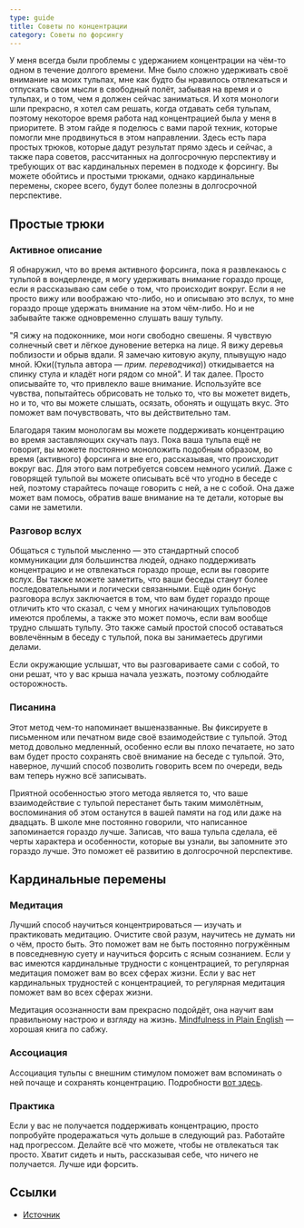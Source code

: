 ```yaml
---
type: guide
title: Советы по концентрации
category: Советы по форсингу
---
```




У меня всегда были проблемы с удержанием концентрации на чём-то одном в течение долгого времени. Мне было сложно удерживать своё внимание на моих тульпах, мне как будто бы нравилось отвлекаться и отпускать свои мысли в свободный полёт, забывая на время и о тульпах, и о том, чем я должен сейчас заниматься. И хотя монологи шли прекрасно, я хотел сам решать, когда отдавать себя тульпам, поэтому некоторое время работа над концентрацией была у меня в приоритете. В этом гайде я поделюсь с вами парой техник, которые помогли мне продвинуться в этом направлении. Здесь есть пара простых трюков, которые дадут результат прямо здесь и сейчас, а также пара советов, рассчитанных на долгосрочную перспективу и требующих от вас кардинальных перемен в подходе к форсингу. Вы можете обойтись и простыми трюками, однако кардинальные перемены, скорее всего, будут более полезны в долгосрочной перспективе.

## Простые трюки

### Активное описание

Я обнаружил, что во время активного форсинга, пока я развлекаюсь с тульпой в вондерленде, я могу удерживать внимание гораздо проще, если я рассказываю сам себе о том, что происходит вокруг. Если я не просто вижу или воображаю что-либо, но и описываю это вслух, то мне гораздо проще удержать внимание на этом чём-либо. Но и не забывайте также одновременно слушать вашу тульпу.

"Я сижу на подоконнике, мои ноги свободно свешены. Я чувствую солнечный свет и лёгкое дуновение ветерка на лице. Я вижу деревья поблизости и обрыв вдали. Я замечаю китовую акулу, плывущую надо мной. Юки((тульпа автора — _прим. переводчика_)) откидывается на спинку стула и кладёт ноги рядом со мной". И так далее. Просто описывайте то, что привлекло ваше внимание. Используйте все чувства, попытайтесь обрисовать не только то, что вы можетет видеть, но и то, что вы можете слышать, осязать, обонять и ощущать вкус. Это поможет вам почувствовать, что вы действительно там.

Благодаря таким монологам вы можете поддерживать концентрацию во время заставляющих скучать пауз. Пока ваша тульпа ещё не говорит, вы можете постоянно моноложить подобным образом, во время (активного) форсинга и вне его, рассказывая, что происходит вокруг вас. Для этого вам потребуется совсем немного усилий. Даже с говорящей тульпой вы можете описывать всё что угодно в беседе с ней, поэтому старайтесь почаще говорить с ней, а не с собой. Она даже может вам помось, обратив ваше внимание на те детали, которые вы сами не заметили.

### Разговор вслух

Общаться с тульпой мысленно — это стандартный способ коммуникации для большинства людей, однако поддерживать концентрацию и не отвлекаться гораздо проще, если вы говорите вслух. Вы также можете заметить, что ваши беседы станут более последовательными и логически связанными. Ещё один бонус разговора вслух заключается в том, что вам будет гораздо проще отличить кто что сказал, с чем у многих начинающих тульповодов имеются проблемы, а также это может помочь, если вам вообще трудно слышать тульпу. Это также самый простой способ оставаться вовлечённым в беседу с тульпой, пока вы занимаетесь другими делами. 

Если окружающие услышат, что вы разговариваете сами с собой, то они решат, что у вас крыша начала уезжать, поэтому соблюдайте осторожность.

### Писанина

Этот метод чем-то напоминает вышеназванные. Вы фиксируете в письменном или печатном виде своё взаимодействие с тульпой. Этод метод довольно медленный, особенно если вы плохо печатаете, но зато вам будет просто сохранять своё внимание на беседе с тульпой. Это, наверное, лучший способ позволить говорить всем по очереди, ведь вам теперь нужно всё записывать. 

Приятной особенностью этого метода является то, что ваше взаимодействие с тульпой перестанет быть таким мимолётным, воспоминания об этом останутся в вашей памяти на год или даже на двадцать. В школе мне постоянно говорили, что написанное запоминается гораздо лучше. Записав, что ваша тульпа сделала, её черты характера и особенности, которые вы узнали, вы запомните это гораздо лучше. Это поможет её развитию в долгосрочной перспективе.

## Кардинальные перемены

### Медитация

Лучший способ научиться концентрироваться — изучать и практиковать медитацию. Очистите свой разум, научитесь не думать ни о чём, просто быть. Это поможет вам не быть постоянно погружённым в повседневную суету и научиться форсить с ясным сознанием. Если у вас имеются кардинальные трудности с концентрацией, то регулярная медитация поможет вам во всех сферах жизни. Если у вас нет кардинальных трудностей с концентрацией, то регулярная медитация поможет вам во всех сферах жизни.

Медитация осознанности вам прекрасно подойдёт, она научит вам правильному настрою и взгляду на жизнь. [Mindfulness in Plain English](http://www.urbandharma.org/pdf2/Mindfulness%20in%20Plain%20English%20Book%20Preview.pdf) — хорошая книга по сабжу.

### Ассоциация
Ассоциация тульпы с внешним стимулом поможет вам вспоминать о ней почаще и сохранять концентрацию. Подробности [вот здесь](ru:tulpa_association).

### Практика

Если у вас не получается поддерживать концентрацию, просто попробуйте продеражаться чуть дольше в следующий раз. Работайте над прогрессом. Делайте всё что можете, чтобы не отвлекаться так просто. Хватит сидеть и ныть, рассказывая себе, что ничего не получается. Лучше иди форсить.

## Ссылки

* [Источник](https://community.tulpa.info/thread-focus-concentration-focus-aids)
